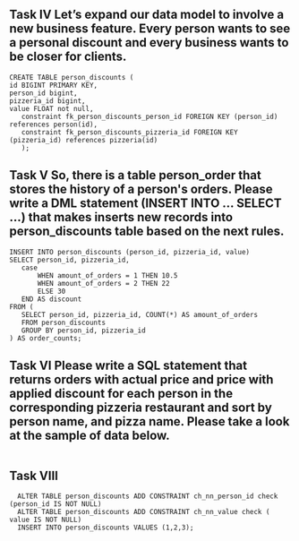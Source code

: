  ## Task IV Let’s expand our data model to involve a new business feature. Every person wants to see a personal discount and every business wants to be closer for clients.
 ```
CREATE TABLE person_discounts (
id BIGINT PRIMARY KEY,
person_id bigint,
pizzeria_id bigint,
value FLOAT not null,
	constraint fk_person_discounts_person_id FOREIGN KEY (person_id) references person(id),
	constraint fk_person_discounts_pizzeria_id FOREIGN KEY (pizzeria_id) references pizzeria(id)
	);
```
 ## Task V So, there is a table person_order that stores the history of a person's orders. Please write a DML statement (INSERT INTO ... SELECT ...) that makes inserts new records into person_discounts table based on the next rules.

 ```
INSERT INTO person_discounts (person_id, pizzeria_id, value)
SELECT person_id, pizzeria_id,
	case
		WHEN amount_of_orders = 1 THEN 10.5
		WHEN amount_of_orders = 2 THEN 22
		ELSE 30
	END AS discount
FROM (
	SELECT person_id, pizzeria_id, COUNT(*) AS amount_of_orders
	FROM person_discounts
	GROUP BY person_id, pizzeria_id
) AS order_counts;
```

  ## Task VI Please write a SQL statement that returns orders with actual price and price with applied discount for each person in the corresponding pizzeria restaurant and sort by person name, and pizza name. Please take a look at the sample of data below.

  ```

```

  ## Task VIII

  ```
	ALTER TABLE person_discounts ADD CONSTRAINT ch_nn_person_id check (person_id IS NOT NULL)
	ALTER TABLE person_discounts ADD CONSTRAINT ch_nn_value check ( value IS NOT NULL)
	INSERT INTO person_discounts VALUES (1,2,3);
```
